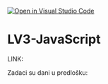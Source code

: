 [![Open in Visual Studio Code](https://classroom.github.com/assets/open-in-vscode-2e0aaae1b6195c2367325f4f02e2d04e9abb55f0b24a779b69b11b9e10269abc.svg)](https://classroom.github.com/online_ide?assignment_repo_id=19338365&assignment_repo_type=AssignmentRepo)
# LV3-JavaScript

LINK:

Zadaci su dani u predlošku:

